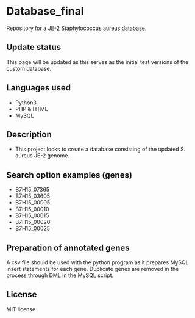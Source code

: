 # Database_final
Repository for a JE-2 Staphylococcus aureus database.

## Update status
This page will be updated as this serves as the initial test versions of the custom database.

## Languages used
- Python3
- PHP & HTML
- MySQL


## Description
  - This project looks to create a database consisting of the updated S. aureus JE-2 genome.


## Search option examples (genes)
  - B7H15_07365
  - B7H15_03605
  - B7H15_00005
  - B7H15_00010
  - B7H15_00015
  - B7H15_00020
  - B7H15_00025
 
 ## Preparation of annotated genes
 A csv file should be used with the python program as it prepares MySQL insert statements for each gene. Duplicate genes are removed in the process through DML in the MySQL script. 
 
 ## License
 MIT license


